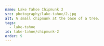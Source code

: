 ```yaml
---
name: Lake Tahoe Chipmunk 2
src: photography/lake-tahoe/2.jpg
alt: A small chipmunk at the base of a tree.
tags: 
  - lake-tahoe
id: lake-tahoe/chipmunk-2
order: 9
---
```

